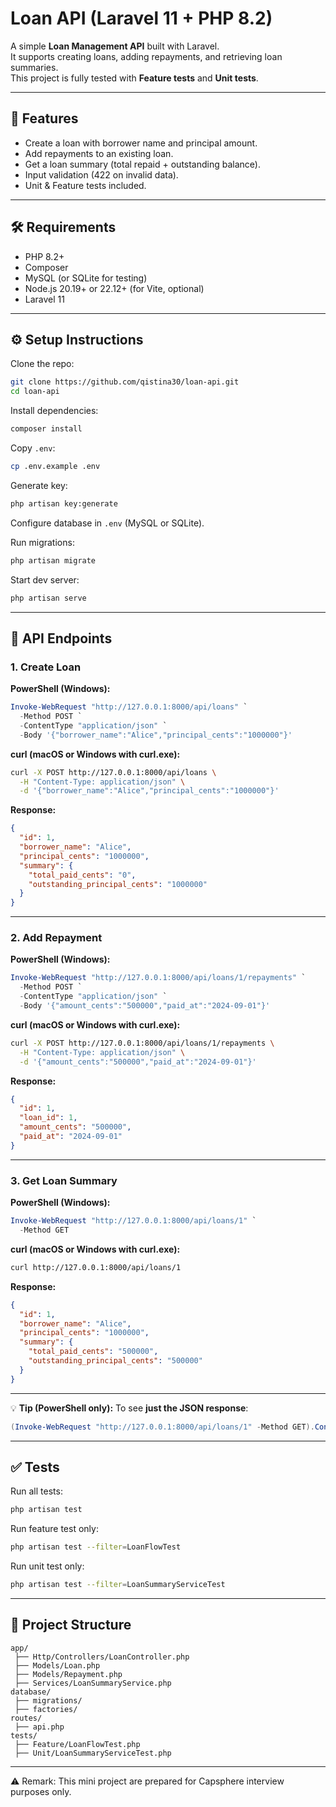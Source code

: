 
# Loan API (Laravel 11 + PHP 8.2)

A simple **Loan Management API** built with Laravel.  
It supports creating loans, adding repayments, and retrieving loan summaries.  
This project is fully tested with **Feature tests** and **Unit tests**.

---

## 🚀 Features
- Create a loan with borrower name and principal amount.  
- Add repayments to an existing loan.  
- Get a loan summary (total repaid + outstanding balance).  
- Input validation (422 on invalid data).  
- Unit & Feature tests included.

---

## 🛠️ Requirements
- PHP 8.2+
- Composer
- MySQL (or SQLite for testing)
- Node.js 20.19+ or 22.12+ (for Vite, optional)
- Laravel 11

---

## ⚙️ Setup Instructions

Clone the repo:
```bash
git clone https://github.com/qistina30/loan-api.git
cd loan-api
````

Install dependencies:

```bash
composer install
```

Copy `.env`:

```bash
cp .env.example .env
```

Generate key:

```bash
php artisan key:generate
```

Configure database in `.env` (MySQL or SQLite).

Run migrations:

```bash
php artisan migrate
```

Start dev server:

```bash
php artisan serve
```

---

## 📌 API Endpoints

### 1. Create Loan

**PowerShell (Windows):**

```powershell
Invoke-WebRequest "http://127.0.0.1:8000/api/loans" `
  -Method POST `
  -ContentType "application/json" `
  -Body '{"borrower_name":"Alice","principal_cents":"1000000"}'
```

**curl (macOS or Windows with curl.exe):**

```bash
curl -X POST http://127.0.0.1:8000/api/loans \
  -H "Content-Type: application/json" \
  -d '{"borrower_name":"Alice","principal_cents":"1000000"}'
```

**Response:**

```json
{
  "id": 1,
  "borrower_name": "Alice",
  "principal_cents": "1000000",
  "summary": {
    "total_paid_cents": "0",
    "outstanding_principal_cents": "1000000"
  }
}
```

---

### 2. Add Repayment

**PowerShell (Windows):**

```powershell
Invoke-WebRequest "http://127.0.0.1:8000/api/loans/1/repayments" `
  -Method POST `
  -ContentType "application/json" `
  -Body '{"amount_cents":"500000","paid_at":"2024-09-01"}'
```

**curl (macOS or Windows with curl.exe):**

```bash
curl -X POST http://127.0.0.1:8000/api/loans/1/repayments \
  -H "Content-Type: application/json" \
  -d '{"amount_cents":"500000","paid_at":"2024-09-01"}'
```

**Response:**

```json
{
  "id": 1,
  "loan_id": 1,
  "amount_cents": "500000",
  "paid_at": "2024-09-01"
}
```

---

### 3. Get Loan Summary

**PowerShell (Windows):**

```powershell
Invoke-WebRequest "http://127.0.0.1:8000/api/loans/1" `
  -Method GET
```

**curl (macOS or Windows with curl.exe):**

```bash
curl http://127.0.0.1:8000/api/loans/1
```

**Response:**

```json
{
  "id": 1,
  "borrower_name": "Alice",
  "principal_cents": "1000000",
  "summary": {
    "total_paid_cents": "500000",
    "outstanding_principal_cents": "500000"
  }
}
```

---

💡 **Tip (PowerShell only):** To see **just the JSON response**:

```powershell
(Invoke-WebRequest "http://127.0.0.1:8000/api/loans/1" -Method GET).Content
```

---

## ✅ Tests

Run all tests:

```bash
php artisan test
```

Run feature test only:

```bash
php artisan test --filter=LoanFlowTest
```

Run unit test only:

```bash
php artisan test --filter=LoanSummaryServiceTest
```

---

## 📂 Project Structure

```
app/
 ├── Http/Controllers/LoanController.php
 ├── Models/Loan.php
 ├── Models/Repayment.php
 ├── Services/LoanSummaryService.php
database/
 ├── migrations/
 ├── factories/
routes/
 ├── api.php
tests/
 ├── Feature/LoanFlowTest.php
 ├── Unit/LoanSummaryServiceTest.php
```

---

⚠️ Remark: This mini project are prepared for Capsphere interview purposes only.




